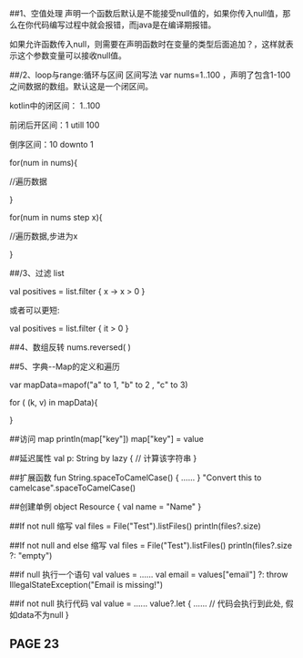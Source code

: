 ##1、空值处理
声明一个函数后默认是不能接受null值的，如果你传入null值，那么在你代码编写过程中就会报错，而java是在编译期报错。

如果允许函数传入null，则需要在声明函数时在变量的类型后面追加？，这样就表示这个参数变量可以接收null值。

##/2、loop与range:循环与区间
区间写法 var nums=1..100 ，声明了包含1-100之间数据的数组。默认这是一个闭区间。

kotlin中的闭区间： 1..100

前闭后开区间：1 utill 100

倒序区间：10 downto 1

for(num in nums){

//遍历数据

}

for(num in nums step x){﻿﻿

//遍历数据﻿﻿,步进为x

}


##/3、过滤 list

val positives = list.filter { x -> x > 0 }

或者可以更短:

val positives = list.filter { it > 0 }


##4、数组反转 nums.reversed( )

##5、字典--Map的定义和遍历

var mapData=mapof("a" to 1, "b" to 2 , "c" to 3)

for ( (k, v) in mapData){

} 

##访问 map
println(map["key"])
map["key"] = value

##延迟属性
val p: String by lazy {
// 计算该字符串
}

##扩展函数
fun String.spaceToCamelCase() { ...... }
"Convert this to camelcase".spaceToCamelCase()

##创建单例
object Resource {
val name = "Name"
}

##If not null 缩写
val files = File("Test").listFiles()
println(files?.size)

##If not null and else 缩写
val files = File("Test").listFiles()
println(files?.size ?: "empty")

##if null 执行一个语句
val values = ......
val email = values["email"] ?: throw IllegalStateException("Email is missing!")

##if not null 执行代码
val value = ......
value?.let {
...... // 代码会执行到此处, 假如data不为null
}

## PAGE 23
